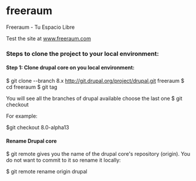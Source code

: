 freeraum
========

Freeraum - Tu Espacio Libre

Test the site at www.freeraum.com

<h3> Steps to clone the project to your local environment:</h3>

<h4> Step 1: Clone drupal core on you local environment:</h4>

$ git clone --branch 8.x http://git.drupal.org/project/drupal.git freeraum
$ cd freeraum
$ git tag 

You will see all the branches of drupal available choose the last one
$ git checkout <tag-name>

For example:

$git checkout 8.0-alpha13

<h4> Rename Drupal core </h4>
$ git remote 
gives you the name of the drupal core's repository (origin). You do not want to commit to it so rename it locally:

$ git remote rename origin drupal




